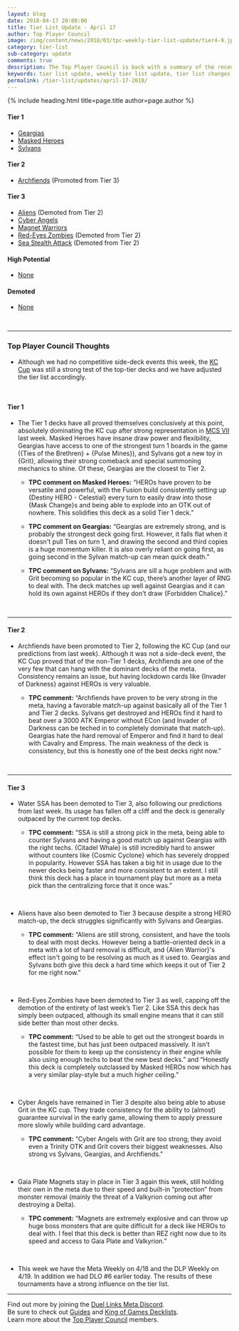 ```yaml
---
layout: blog
date: 2018-04-17 20:00:00
title: Tier List Update - April 17
author: Top Player Council
image: /img/content/news/2018/03/tpc-weekly-tier-list-update/tier4-9.jpg
category: tier-list
sub-category: update
comments: true
description: The Top Player Council is back with a summary of the recent tier list update. Check out their decisions and reasoning to stay relevant in the current meta. This update includes changes to Archfiends, Destiny HEROs, Masked HEROs and Geargia.
keywords: tier list update, weekly tier list update, tier list changes, buffs, nerfs, april 17 2018
permalink: /tier-list/updates/april-17-2018/
---
```


{% include heading.html title=page.title author=page.author %}

#### Tier 1
- [Geargias](/tier-list/deck-types/geargias)
- [Masked Heroes](/tier-list/deck-types/masked-heroes)
- [Sylvans](/tier-list/deck-types/sylvans/)  

#### Tier 2
- [Archfiends](/tier-list/deck-types/archfiends/) (Promoted from Tier 3)

#### Tier 3
- [Aliens](/tier-list/deck-types/aliens/) (Demoted from Tier 2)
- [Cyber Angels](/tier-list/deck-types/cyber-angels/) 
- [Magnet Warriors](/tier-list/deck-types/magnet-warriors/) 
- [Red-Eyes Zombies](/tier-list/deck-types/red-eyes-zombies/) (Demoted from Tier 2)
- [Sea Stealth Attack](/tier-list/deck-types/sea-stealth-attack/) (Demoted from Tier 2)

#### High Potential
- [None]()

#### Demoted
- [None]()

<br>

---

### Top Player Council Thoughts

* Although we had no competitive side-deck events this week, the [KC Cup](/tournaments/kc-cup/april-2018/report/) was still a strong test of the top-tier decks and we have adjusted the tier list accordingly.   

<br>

#### Tier 1  

* The Tier 1 decks have all proved themselves conclusively at this point, absolutely dominating the KC cup after strong representation in [MCS VII](/tournaments/meta-championship-series/7/report/) last week. Masked Heroes have insane draw power and flexibility, Geargias have access to one of the strongest turn 1 boards in the game ({Ties of the Brethren} + {Pulse Mines}), and Sylvans got a new toy in {Grit}, allowing their strong comeback and special summoning mechanics to shine. Of these, Geargias are the closest to Tier 2.  

    * **TPC comment on Masked Heroes:** “HEROs have proven to be versatile and powerful,  with the Fusion build consistently setting up {Destiny HERO - Celestial} every turn to easily draw into those {Mask Change}s and being able to explode into an OTK out of nowhere. This solidifies this deck as a solid Tier 1 deck.”  

    * **TPC comment on Geargias:** “Geargias are extremely strong, and is probably the strongest deck going first. However, it falls flat when it doesn't pull Ties on turn 1, and drawing the second and third copies is a huge momentum killer. It is also overly reliant on going first, as going second in the Sylvan match-up can mean quick death.”  

    * **TPC comment on Sylvans:** “Sylvans are sill a huge problem and with Grit becoming so popular in the KC cup, there’s another layer of RNG to deal with. The deck matches up well against Geargias and it can hold its own against HEROs if they don't draw {Forbidden Chalice}.”  
    
<br>

---

#### Tier 2  

* Archfiends have been promoted to Tier 2, following the KC Cup (and our predictions from last week). Although it was not a side-deck event, the KC Cup proved that of the non-Tier 1 decks, Archfiends are one of the very few that can hang with the dominant decks of the meta. Consistency remains an issue, but having lockdown cards like {Invader of Darkness} against HEROs is very valuable.  

    * **TPC comment:** “Archfiends have proven to be very strong in the meta, having a favorable match-up against basically all of the Tier 1 and Tier 2 decks. Sylvans get destroyed and HEROs find it hard to beat over a 3000 ATK Emperor without ECon (and Invader of Darkness can be teched in to completely dominate that match-up). Geargias hate the hard removal of Emperor and find it hard to deal with Cavalry and Empress. The main weakness of the deck is consistency, but this is honestly one of the best decks right now.”  

<br>

---

#### Tier 3  

* Water SSA has been demoted to Tier 3, also following our predictions from last week. Its usage has fallen off a cliff and the deck is generally outpaced by the current top decks.  

    * **TPC comment:** “SSA is still a strong pick in the meta, being able to counter Sylvans and having a good match up against Geargias with the right techs. {Citadel Whale} is still incredibly hard to answer without counters like {Cosmic Cyclone} which has severely dropped in popularity. However SSA has taken a big hit in usage due to the newer decks being faster and more consistent to an extent. I still think this deck has a place in tournament play but more as a meta pick than the centralizing force that it once was.”  

<br>

* Aliens have also been demoted to Tier 3 because despite a strong HERO match-up, the deck struggles significantly with Sylvans and Geargias.  

    * **TPC comment:** “Aliens are still strong, consistent, and have the tools to deal with most decks. However being a battle-oriented deck in a meta with a lot of hard removal is difficult, and {Alien Warrior}'s effect isn't going to be resolving as much as it used to. Geargias and Sylvans both give this deck a hard time which keeps it out of Tier 2 for me right now.”  

<br>

* Red-Eyes Zombies have been demoted to Tier 3 as well, capping off the demotion of the entirety of last week’s Tier 2. Like SSA this deck has simply been outpaced, although its small engine means that it can still side better than most other decks.  

    * **TPC comment:** “Used to be able to get out the strongest boards in the fastest time, but has just been outpaced massively. It isn't possible for them to keep up the consistency in their engine while also using enough techs to beat the new best decks.” and “Honestly this deck is completely outclassed by Masked HEROs now which has a very similar play-style but a much higher ceiling.”  

<br>

* Cyber Angels have remained in Tier 3 despite also being able to abuse Grit in the KC cup. They trade consistency for the ability to (almost) guarantee survival in the early game, allowing them to apply pressure more slowly while building card advantage.  

    * **TPC comment:** “Cyber Angels with Grit are too strong; they avoid even a Trinity OTK and Grit covers their biggest weaknesses. Also strong vs Sylvans, Geargias, and Archfiends.”  

<br>

* Gaia Plate Magnets stay in place in Tier 3 again this week, still holding their own in the meta due to their speed and built-in “protection” from monster removal (mainly the threat of a Valkyrion coming out after destroying a Delta).  

    * **TPC comment:** “Magnets are extremely explosive and can throw up huge boss monsters that are quite difficult for a deck like HEROs to deal with. I feel that this deck is better than REZ right now due to its speed and access to Gaia Plate and Valkyrion.”  

<br>

* This week we have the Meta Weekly on 4/18 and the DLP Weekly on 4/19. In addition we had DLO #6 earlier today. The results of these tournaments have a strong influence on the tier list.  

---

Find out more by joining the [Duel Links Meta Discord](/community/).  
Be sure to check out [Guides](/guides/) and [King of Games Decklists](/top-decks/).  
Learn more about the [Top Player Council](/top-player-council/) members.   